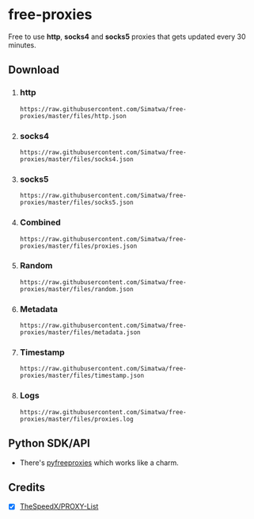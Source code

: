 # free-proxies
Free to use **http**, **socks4** and **socks5** proxies that gets updated every 30 minutes.

## Download

1. ### http

   ```
   https://raw.githubusercontent.com/Simatwa/free-proxies/master/files/http.json
   ```

2. ### socks4

   ```
   https://raw.githubusercontent.com/Simatwa/free-proxies/master/files/socks4.json
   ```

3. ### socks5

   ```
   https://raw.githubusercontent.com/Simatwa/free-proxies/master/files/socks5.json
   ```

4. ### Combined

   ```
   https://raw.githubusercontent.com/Simatwa/free-proxies/master/files/proxies.json
   ```

5. ### Random

   ```
   https://raw.githubusercontent.com/Simatwa/free-proxies/master/files/random.json
   ```

6. ### Metadata

   ```
   https://raw.githubusercontent.com/Simatwa/free-proxies/master/files/metadata.json
   ```

7. ### Timestamp

   ```
   https://raw.githubusercontent.com/Simatwa/free-proxies/master/files/timestamp.json
   ```

8. ### Logs

   ```
   https://raw.githubusercontent.com/Simatwa/free-proxies/master/files/proxies.log
   ```

## Python SDK/API

- There's [pyfreeproxies](https://github.com/Simatwa/pyfreeproxies) which works like a charm.

## Credits

- [x] [TheSpeedX/PROXY-List](https://github.com/TheSpeedX/PROXY-List)
